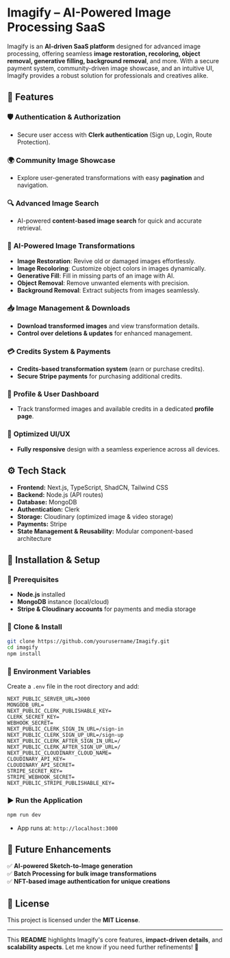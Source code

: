 # Imagify – AI-Powered Image Processing SaaS  

Imagify is an **AI-driven SaaS platform** designed for advanced image processing, offering seamless **image restoration, recoloring, object removal, generative filling, background removal**, and more. With a secure payment system, community-driven image showcase, and an intuitive UI, Imagify provides a robust solution for professionals and creatives alike.  

## 🚀 Features  

### 🛡️ **Authentication & Authorization**  
- Secure user access with **Clerk authentication** (Sign up, Login, Route Protection).  

### 🌍 **Community Image Showcase**  
- Explore user-generated transformations with easy **pagination** and navigation.  

### 🔍 **Advanced Image Search**  
- AI-powered **content-based image search** for quick and accurate retrieval.  

### 🎨 **AI-Powered Image Transformations**  
- **Image Restoration**: Revive old or damaged images effortlessly.  
- **Image Recoloring**: Customize object colors in images dynamically.  
- **Generative Fill**: Fill in missing parts of an image with AI.  
- **Object Removal**: Remove unwanted elements with precision.  
- **Background Removal**: Extract subjects from images seamlessly.  

### 📥 **Image Management & Downloads**  
- **Download transformed images** and view transformation details.  
- **Control over deletions & updates** for enhanced management.  

### 💳 **Credits System & Payments**  
- **Credits-based transformation system** (earn or purchase credits).  
- **Secure Stripe payments** for purchasing additional credits.  

### 📂 **Profile & User Dashboard**  
- Track transformed images and available credits in a dedicated **profile page**.  

### 📱 **Optimized UI/UX**  
- **Fully responsive** design with a seamless experience across all devices.  

## ⚙️ Tech Stack  

- **Frontend:** Next.js, TypeScript, ShadCN, Tailwind CSS  
- **Backend:** Node.js (API routes)  
- **Database:** MongoDB  
- **Authentication:** Clerk  
- **Storage:** Cloudinary (optimized image & video storage)  
- **Payments:** Stripe  
- **State Management & Reusability:** Modular component-based architecture  

## 🚀 Installation & Setup  

### 📌 Prerequisites  
- **Node.js** installed  
- **MongoDB** instance (local/cloud)  
- **Stripe & Cloudinary accounts** for payments and media storage  

### 🔧 **Clone & Install**  
```sh
git clone https://github.com/yourusername/Imagify.git
cd imagify
npm install
```

### 🔑 **Environment Variables**  
Create a `.env` file in the root directory and add:  
```env
NEXT_PUBLIC_SERVER_URL=3000
MONGODB_URL=
NEXT_PUBLIC_CLERK_PUBLISHABLE_KEY=
CLERK_SECRET_KEY=
WEBHOOK_SECRET=
NEXT_PUBLIC_CLERK_SIGN_IN_URL=/sign-in
NEXT_PUBLIC_CLERK_SIGN_UP_URL=/sign-up
NEXT_PUBLIC_CLERK_AFTER_SIGN_IN_URL=/
NEXT_PUBLIC_CLERK_AFTER_SIGN_UP_URL=/
NEXT_PUBLIC_CLOUDINARY_CLOUD_NAME=
CLOUDINARY_API_KEY=
CLOUDINARY_API_SECRET=
STRIPE_SECRET_KEY=
STRIPE_WEBHOOK_SECRET=
NEXT_PUBLIC_STRIPE_PUBLISHABLE_KEY=

```

### ▶️ **Run the Application**  
```sh
npm run dev
```
- App runs at: `http://localhost:3000`  

## 📌 Future Enhancements  
✅ **AI-powered Sketch-to-Image generation**  
✅ **Batch Processing for bulk image transformations**  
✅ **NFT-based image authentication for unique creations**  

## 📜 License  
This project is licensed under the **MIT License**.  

---

This **README** highlights Imagify's core features, **impact-driven details**, and **scalability aspects**. Let me know if you need further refinements! 🚀
